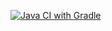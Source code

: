 [![Java CI with Gradle](https://github.com/PavelRomanovQA/CardPatterns/actions/workflows/gradle.yml/badge.svg)](https://github.com/PavelRomanovQA/CardPatterns/actions/workflows/gradle.yml)
